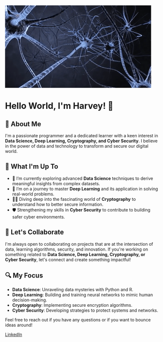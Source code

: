 ![gif](https://github.com/harveyphm/harveyphm/blob/main/gif/neural.gif)

<!--
**harveyphm/harveyphm** is a ✨ _special_ ✨ repository because its `README.md` (this file) appears on your GitHub profile.

Here are some ideas to get you started:
-->
# Hello World, I'm Harvey! 👋

## 🤖 About Me
I'm a passionate programmer and a dedicated learner with a keen interest in **Data Science, Deep Learning, Cryptography, and Cyber Security**. I believe in the power of data and technology to transform and secure our digital world.

## 🚀 What I'm Up To
- 🔭 I’m currently exploring advanced **Data Science** techniques to derive meaningful insights from complex datasets.
- 🌱 I’m on a journey to master **Deep Learning** and its application in solving real-world problems.
- 👨‍💻 Diving deep into the fascinating world of **Cryptography** to understand how to better secure information.
- 🛡️ Strengthening my skills in **Cyber Security** to contribute to building safer cyber environments.

## 🤝 Let's Collaborate
I'm always open to collaborating on projects that are at the intersection of data, learning algorithms, security, and innovation. If you're working on something related to **Data Science, Deep Learning, Cryptography, or Cyber Security**, let's connect and create something impactful!

## 🔍 My Focus
- **Data Science**: Unraveling data mysteries with Python and R.
- **Deep Learning**: Building and training neural networks to mimic human decision-making.
- **Cryptography**: Implementing secure encryption algorithms.
- **Cyber Security**: Developing strategies to protect systems and networks.

Feel free to reach out if you have any questions or if you want to bounce ideas around!

[LinkedIn](https://www.linkedin.com/in/harveyphm/)






